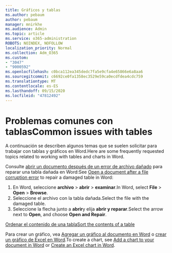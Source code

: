 ```yaml
---
title: Gráficos y tablas
ms.author: pebaum
author: pebaum
manager: mnirkhe
ms.audience: Admin
ms.topic: article
ms.service: o365-administration
ROBOTS: NOINDEX, NOFOLLOW
localization_priority: Normal
ms.collection: Adm_O365
ms.custom:
- "3047"
- "9000592"
ms.openlocfilehash: c0bca112ea345dedc7fa5e9cfa4e65866e6a8aa6
ms.sourcegitcommit: c6692ce0fa1358ec3529e59ca0ecdfdea4cdc759
ms.translationtype: MT
ms.contentlocale: es-ES
ms.lasthandoff: 09/15/2020
ms.locfileid: "47812492"
---
```

# <a name="common-issues-with-tables"></a><span data-ttu-id="ed7be-102">Problemas comunes con tablas</span><span class="sxs-lookup"><span data-stu-id="ed7be-102">Common issues with tables</span></span> 

<span data-ttu-id="ed7be-103">A continuación se describen algunos temas que se suelen solicitar para trabajar con tablas y gráficos en Word.</span><span class="sxs-lookup"><span data-stu-id="ed7be-103">Here are some frequently requested topics related to working with tables and charts in Word.</span></span>

<span data-ttu-id="ed7be-104">Consulte [abrir un documento después de un error de archivo dañado](https://support.office.com/article/47df9d48-2165-4411-a699-1786ac734bc3) para reparar una tabla dañada en Word:</span><span class="sxs-lookup"><span data-stu-id="ed7be-104">See [Open a document after a file corruption error](https://support.office.com/article/47df9d48-2165-4411-a699-1786ac734bc3) to repair a damaged table in Word:</span></span>

 1. <span data-ttu-id="ed7be-105">En Word, seleccione **archivo**  >  **abrir**  >  **examinar**.</span><span class="sxs-lookup"><span data-stu-id="ed7be-105">In Word, select **File** > **Open** > **Browse**.</span></span>
 2. <span data-ttu-id="ed7be-106">Seleccione el archivo con la tabla dañada.</span><span class="sxs-lookup"><span data-stu-id="ed7be-106">Select the file with the damaged table.</span></span>
 3. <span data-ttu-id="ed7be-107">Seleccione la flecha junto a **abrir**y elija **abrir y reparar**.</span><span class="sxs-lookup"><span data-stu-id="ed7be-107">Select the arrow next to **Open**, and choose **Open and Repair**.</span></span>

[<span data-ttu-id="ed7be-108">Ordenar el contenido de una tabla</span><span class="sxs-lookup"><span data-stu-id="ed7be-108">Sort the contents of a table</span></span>](https://support.office.com/article/F8392477-4613-49CD-ABA6-7C2E48F1D91F)

<span data-ttu-id="ed7be-109">Para crear un gráfico, vea [Agregar un gráfico al documento en Word](https://support.office.com/article/ff48e3eb-5e04-4368-a39e-20df7c798932) o [crear un gráfico de Excel en Word](https://support.office.com/article/11A7D2F0-4487-4A9B-BBC6-D50916CD4A57).</span><span class="sxs-lookup"><span data-stu-id="ed7be-109">To create a chart, see [Add a chart to your document in Word](https://support.office.com/article/ff48e3eb-5e04-4368-a39e-20df7c798932) or [Create an Excel chart in Word](https://support.office.com/article/11A7D2F0-4487-4A9B-BBC6-D50916CD4A57).</span></span>